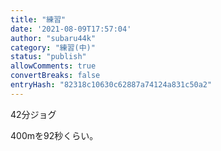 ```yaml
---
title: "練習"
date: '2021-08-09T17:57:04'
author: "subaru44k"
category: "練習(中)"
status: "publish"
allowComments: true
convertBreaks: false
entryHash: "82318c10630c62887a74124a831c50a2"
---
```

42分ジョグ

400mを92秒くらい。
